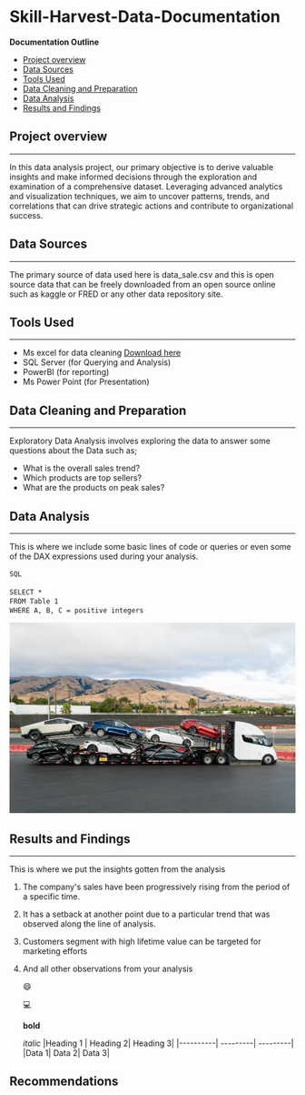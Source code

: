 # Skill-Harvest-Data-Documentation
**Documentation Outline**
- [Project overview](#project-overview)
- [Data Sources](#data-sources)
- [Tools Used](#tools-used)
- [Data Cleaning and Preparation](#data-cleaning-and-preparation)
- [Data Analysis](#data-analysis)
- [Results and Findings](#results-and-findings)

## Project overview
---
In this data analysis project, our primary objective is to derive valuable insights and make informed decisions through the exploration and examination of a comprehensive dataset. Leveraging advanced analytics and visualization techniques, we aim to uncover patterns, trends, and correlations that can drive strategic actions and contribute to organizational success.
## Data Sources
---
The primary source of data used here is data_sale.csv and this is open source data that can be freely downloaded from an open source online such as kaggle or FRED or any other data repository site.
## Tools Used
---
- Ms excel for data cleaning [Download here](https/:www.microsoft.com)
- SQL Server (for Querying and Analysis)
- PowerBI (for reporting)
- Ms Power Point (for Presentation)

## Data Cleaning and Preparation
---
Exploratory Data Analysis involves exploring the data to answer some questions about the Data such as;
- What is the overall sales trend?
- Which products are top sellers?
- What are the products on peak sales?
## Data Analysis
---
This is where we include some basic lines of code or queries or even some of the DAX expressions used during your analysis.
```
SQL

SELECT *
FROM Table 1
WHERE A, B, C = positive integers
```

![](tesla%20fine%20cars.jpeg)
## Results and Findings
---
This is where we put the insights gotten from the analysis
1. The company's sales have been progressively rising from the period of a specific time.
2. It has a setback at another point due to a particular trend that was observed along the line of analysis.
3. Customers segment with high lifetime value can be targeted for marketing efforts
4. And all other observations from your analysis

   😄
   
   💻
   
   **bold**
   
   *italic*
   |Heading 1 | Heading 2| Heading 3|
   |----------| ---------| ---------|
   |Data 1| Data 2| Data 3|
   
## Recommendations
